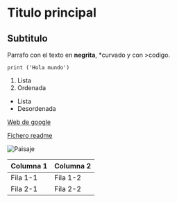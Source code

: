 # Titulo principal
## Subtitulo

Parrafo con el texto en **negrita**, *curvado y con >codigo.

`print ('Hola mundo')`

1. Lista
2. Ordenada

- Lista
- Desordenada

[Web de google](https://www.google.es)

[Fichero readme](README.md)

![Paisaje](https://concepto.de/wp-content/uploads/2015/03/paisaje-800x409.jpg)

| Columna 1 | Columna 2 |
| --------- | --------- |
| Fila 1-1  | Fila 1-2  |
| Fila 2-1  | Fila 2-2  |
